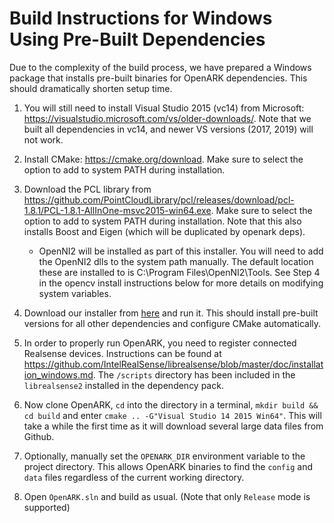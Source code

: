# Build Instructions for Windows Using Pre-Built Dependencies

Due to the complexity of the build process, we have prepared a Windows package that installs pre-built binaries for OpenARK dependencies. This should dramatically shorten setup time.

1. You will still need to install Visual Studio 2015 (vc14) from Microsoft: <https://visualstudio.microsoft.com/vs/older-downloads/>. Note that we built all dependencies in vc14, and newer VS versions (2017, 2019) will not work.

2. Install CMake: <https://cmake.org/download>. Make sure to select the option to add to system PATH during installation.

3. Download the PCL library from <https://github.com/PointCloudLibrary/pcl/releases/download/pcl-1.8.1/PCL-1.8.1-AllInOne-msvc2015-win64.exe>. Make sure to select the option to add to system PATH during installation. Note that this also installs Boost and Eigen (which will be duplicated by openark deps).
    - OpenNI2 will be installed as part of this installer. You will need to add the OpenNI2 dlls to the
system path manually. The default location these are installed to is C:\Program
Files\OpenNI2\Tools. See Step 4 in the opencv install instructions below for more details on
modifying system variables.

4. Download our installer from
[here](../openark-deps-vc14-win64.exe) and run it. This should install pre-built versions for all other dependencies and configure CMake automatically.

5. In order to properly run OpenARK, you need to register connected Realsense devices. Instructions can be found at <https://github.com/IntelRealSense/librealsense/blob/master/doc/installation_windows.md>. The `/scripts` directory has been included in the `librealsense2` installed in the dependency pack.

6. Now clone OpenARK, `cd` into the directory in a terminal, `mkdir build && cd build` and enter `cmake .. -G"Visual Studio 14 2015 Win64"`. This will take a while the first time as it will download several large data files from Github.

7. Optionally, manually set the `OPENARK_DIR` environment variable to the project directory. This allows OpenARK binaries to find the `config` and `data` files regardless of the current working directory.

8. Open `OpenARK.sln` and build as usual. (Note that only `Release` mode is supported)

